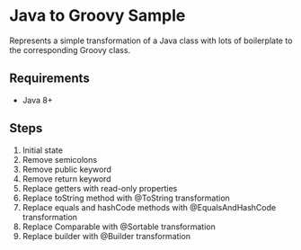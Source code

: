 # Java to Groovy Sample

Represents a simple transformation of a Java class with lots of boilerplate to the corresponding Groovy class.

## Requirements

- Java 8+

## Steps

1. Initial state
2. Remove semicolons
3. Remove public keyword
4. Remove return keyword
5. Replace getters with read-only properties
6. Replace toString method with @ToString transformation
7. Replace equals and hashCode methods with @EqualsAndHashCode transformation
8. Replace Comparable with @Sortable transformation
9. Replace builder with @Builder transformation